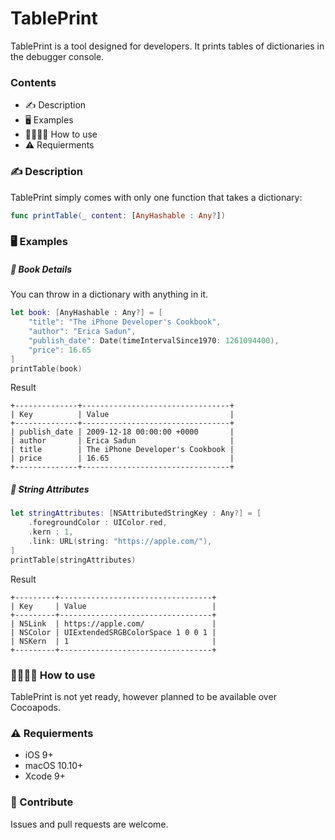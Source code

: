# TablePrint
TablePrint is a tool designed for developers. It prints tables of dictionaries in the debugger console.

### Contents

- ✍️ Description
- 🖥 Examples
- 👩‍💻👨‍💻 How to use
- ⚠️ Requierments

### ✍️ Description

TablePrint simply comes with only one function that takes a dictionary:

```swift
func printTable(_ content: [AnyHashable : Any?])
```

### 🖥 Examples

##### 📕 Book Details

You can throw in a dictionary with anything in it.

```swift
let book: [AnyHashable : Any?] = [
    "title": "The iPhone Developer's Cookbook",
    "author": "Erica Sadun",
    "publish_date": Date(timeIntervalSince1970: 1261094400),
    "price": 16.65
]
printTable(book)
```

Result

```
+--------------+---------------------------------+
| Key          | Value                           |
+--------------+---------------------------------+
| publish_date | 2009-12-18 00:00:00 +0000       |
| author       | Erica Sadun                     |
| title        | The iPhone Developer's Cookbook |
| price        | 16.65                           |
+--------------+---------------------------------+
```

##### 🔗 String Attributes

```swift
let stringAttributes: [NSAttributedStringKey : Any?] = [
    .foregroundColor : UIColor.red,
    .kern : 1,
    .link: URL(string: "https://apple.com/"),
]
printTable(stringAttributes)
```

Result

```
+---------+----------------------------------+
| Key     | Value                            |
+---------+----------------------------------+
| NSLink  | https://apple.com/               |
| NSColor | UIExtendedSRGBColorSpace 1 0 0 1 |
| NSKern  | 1                                |
+---------+----------------------------------+
```

### 👩‍💻👨‍💻 How to use

TablePrint is not yet ready, however planned to be available over Cocoapods.

### ⚠️ Requierments

- iOS 9+
- macOS 10.10+
- Xcode 9+

### 💪 Contribute

Issues and pull requests are welcome.
